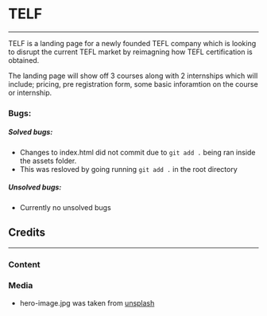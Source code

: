 #  TELF

---

TELF is a landing page for a newly founded TEFL company which is looking to disrupt the current TEFL market by reimagning how TEFL certification is obtained.

The landing page will show off 3 courses along with 2 internships which will include; pricing, pre registration form, some basic inforamtion on the course or internship.


### Bugs:
##### Solved bugs:
- Changes to index.html did not commit due to ```git add .``` being ran inside the assets folder. 
- This was resloved by going running ```git add .``` in the root directory

##### Unsolved bugs:
- Currently no unsolved bugs


## Credits
---
### Content

### Media
- hero-image.jpg was taken from [unsplash](https://unsplash.com/photos/uWVWQ8gF8PE)